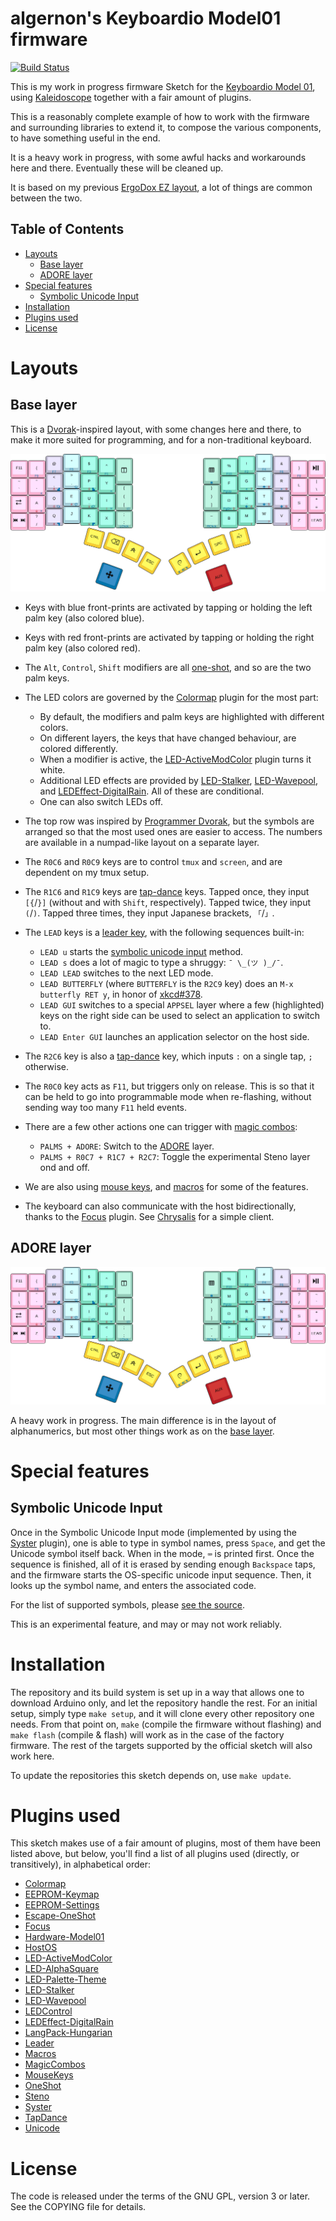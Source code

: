 <!-- -*- mode: markdown; fill-column: 8192 -*- -->

algernon's Keyboardio Model01 firmware
======================================

[![Build Status](https://travis-ci.org/algernon/Model01-sketch.svg?branch=master)](https://travis-ci.org/algernon/Model01-sketch)

This is my work in progress firmware Sketch for the [Keyboardio Model 01][kbdio], using [Kaleidoscope][ks] together with a fair amount of plugins.

This is a reasonably complete example of how to work with the firmware and surrounding libraries to extend it, to compose the various components, to have something useful in the end.

 [ks]: https://github.com/keyboardio/Kaleidoscope
 [kbdio]: https://shop.keyboard.io/

It is a heavy work in progress, with some awful hacks and workarounds here and there. Eventually these will be cleaned up.

It is based on my previous [ErgoDox EZ layout][ergodox-layout], a lot of things are common between the two.

 [ergodox-layout]: https://github.com/algernon/ergodox-layout

## Table of Contents

* [Layouts](#layouts)
    - [Base layer](#base-layer)
    - [ADORE layer](#adore-layer)
* [Special features](#special-features)
    - [Symbolic Unicode Input](#symbolic-unicode-input)
* [Installation](#installation)
* [Plugins used](#plugins-used)
* [License](#license)

# Layouts

## Base layer

This is a [Dvorak][dvorak]-inspired layout, with some changes here and there, to make it more suited for programming, and for a non-traditional keyboard.

 [dvorak]: https://en.wikipedia.org/wiki/Dvorak_Simplified_Keyboard

[![Base layer](images/base-layer.png)](http://www.keyboard-layout-editor.com/#/gists/f938a01e31f6b329364aea02cbda9977)

* Keys with blue front-prints are activated by tapping or holding the left palm key (also colored blue).
* Keys with red front-prints are activated by tapping or holding the right palm key (also colored red).
* The `Alt`, `Control`, `Shift` modifiers are all [one-shot][kaleidoscope:oneshot], and so are the two palm keys.
* The LED colors are governed by the [Colormap][kaleidoscope:colormap] plugin for the most part:
  - By default, the modifiers and palm keys are highlighted with different colors.
  - On different layers, the keys that have changed behaviour, are colored differently.
  - When a modifier is active, the [LED-ActiveModColor][kaleidoscope:led-activemodcolor] plugin turns it white.
  - Additional LED effects are provided by [LED-Stalker][kaleidoscope:led-stalker], [LED-Wavepool][kaleidoscope:led-wavepool], and [LEDEffect-DigitalRain][kaleidoscope:ledeffect-digitalrain]. All of these are conditional.
  - One can also switch LEDs off.
* The top row was inspired by [Programmer Dvorak][dvorak:prg], but the symbols are arranged so that the most used ones are easier to access. The numbers are available in a numpad-like layout on a separate layer.
* The `R0C6` and `R0C9` keys are to control `tmux` and `screen`, and are dependent on my tmux setup.
* The `R1C6` and `R1C9` keys are [tap-dance][kaleidoscope:tap-dance] keys. Tapped once, they input `[{`/`}]` (without and with `Shift`, respectively). Tapped twice, they input `(`/`)`. Tapped three times, they input Japanese brackets, `「`/`」`.
* The `LEAD` keys is a [leader key][kaleidoscope:leader], with the following sequences built-in:
  - `LEAD u` starts the [symbolic unicode input](#symbolic-unicode-input) method.
  - `LEAD s` does a lot of magic to type a shruggy: `¯ \_(ツ )_/¯`.
  - `LEAD LEAD` switches to the next LED mode.
  - `LEAD BUTTERFLY` (where `BUTTERFLY` is the `R2C9` key) does an `M-x butterfly RET y`, in honor of [xkcd#378](https://xkcd.com/378/).
  - `LEAD GUI` switches to a special `APPSEL` layer where a few (highlighted) keys on the right side can be used to select an application to switch to.
  - `LEAD Enter GUI` launches an application selector on the host side.
* The `R2C6` key is also a [tap-dance][kaleidoscope:tap-dance] key, which inputs `:` on a single tap, `;` otherwise.
* The `R0C0` key acts as `F11`, but triggers only on release. This is so that it can be held to go into programmable mode when re-flashing, without sending way too many `F11` held events.
* There are a few other actions one can trigger with [magic combos][kaleidoscope:magic-combos]:
  - `PALMS + ADORE`: Switch to the [ADORE](#adore-layer) layer.
  - `PALMS + R0C7 + R1C7 + R2C7`: Toggle the experimental Steno layer ond and off.
* We are also using [mouse keys][kaleidoscope:mouse-keys], and [macros][kaleidoscope:macros] for some of the features.
* The keyboard can also communicate with the host bidirectionally, thanks to the [Focus][kaleidoscope:focus] plugin. See [Chrysalis][chrysalis] for a simple client.

  [dvorak:prg]: http://www.kaufmann.no/roland/dvorak/
  [kaleidoscope:oneshot]: https://github.com/keyboardio/Kaleidoscope-OneShot
  [kaleidoscope:colormap]: https://github.com/keyboardio/Kaleidoscope-Colormap
  [kaleidoscope:led-activemodcolor]: https://github.com/keyboardio/Kaleidoscope-LED-ActiveModColor
  [kaleidoscope:led-stalker]: https://github.com/keyboardio/Kaleidoscope-LED-Stalker
  [kaleidoscope:tap-dance]: https://github.com/keyboardio/Kaleidoscope-TapDance
  [kaleidoscope:leader]: https://github.com/keyboardio/Kaleidoscope-Leader
  [kaleidoscope:magic-combos]: https://github.com/keyboardio/Kaleidoscope-MagicCombo
  [kaleidoscope:mouse-keys]: https://github.com/keyboardio/Kaleidoscope-MouseKeys
  [kaleidoscope:macros]: https://github.com/keyboardio/Kaleidoscope-Macros
  [kaleidoscope:focus]: https://github.com/keyboardio/Kaleidoscope-Focus
  [chrysalis]: https://github.com/algernon/Chrysalis

## ADORE layer

[![ADORE layer](images/adore-layer.png)](http://www.keyboard-layout-editor.com/#/gists/da05641b419790a7a4c1297c4e58ec9f)

A heavy work in progress. The main difference is in the layout of alphanumerics, but most other things work as on the [base layer](#base-layer).

# Special features

## Symbolic Unicode Input

Once in the Symbolic Unicode Input mode (implemented by using the [Syster][kaleidoscope:syster] plugin), one is able to type in symbol names, press `Space`, and get the Unicode symbol itself back. When in the mode, `⌨` is printed first. Once the sequence is finished, all of it is erased by sending enough `Backspace` taps, and the firmware starts the OS-specific unicode input sequence. Then, it looks up the symbol name, and enters the associated code.

 [kaleidoscope:syster]: https://github.com/keyboardio/Kaleidoscope-Syster

For the list of supported symbols, please [see the source][src:SymUnI].

 [src:SymUnI]: https://github.com/algernon/Model01-sketch/blob/master/src/SymUnI.cpp#L30

This is an experimental feature, and may or may not work reliably.

# Installation

The repository and its build system is set up in a way that allows one to download Arduino only, and let the repository handle the rest. For an initial setup, simply type `make setup`, and it will clone every other repository one needs. From that point on, `make` (compile the firmware without flashing) and `make flash` (compile & flash) will work as in the case of the factory firmware. The rest of the targets supported by the official sketch will also work here.

To update the repositories this sketch depends on, use `make update`.

# Plugins used

This sketch makes use of a fair amount of plugins, most of them have been listed above, but below, you'll find a list of all plugins used (directly, or transitively), in alphabetical order:

* [Colormap][kaleidoscope:colormap]
* [EEPROM-Keymap][kaleidoscope:eeprom-keymap]
* [EEPROM-Settings][kaleidoscope:eeprom-settings]
* [Escape-OneShot][kaleidoscope:escape-oneshot]
* [Focus][kaleidoscope:focus]
* [Hardware-Model01][kaleidoscope:hardware-model01]
* [HostOS][kaleidoscope:hostos]
* [LED-ActiveModColor][kaleidoscope:led-activemodcolor]
* [LED-AlphaSquare][kaleidoscope:led-alphasquare]
* [LED-Palette-Theme][kaleidoscope:led-palette-theme]
* [LED-Stalker][kaleidoscope:led-stalker]
* [LED-Wavepool][kaleidoscope:led-wavepool]
* [LEDControl][kaleidoscope:led-control]
* [LEDEffect-DigitalRain][kaleidoscope:ledeffect-digitalrain]
* [LangPack-Hungarian][kaleidoscope:langpack-hun]
* [Leader][kaleidoscope:leader]
* [Macros][kaleidoscope:macros]
* [MagicCombos][kaleidoscope:magic-combos]
* [MouseKeys][kaleidoscope:mouse-keys]
* [OneShot][kaleidoscope:oneshot]
* [Steno][kaleidoscope:steno]
* [Syster][kaleidoscope:syster]
* [TapDance][kaleidoscope:tap-dance]
* [Unicode][kaleidoscope:unicode]

 [kaleidoscope:led-alphasquare]: https://github.com/keyboardio/Kaleidoscope-LED-AlphaSquare
 [kaleidoscope:led-palette-theme]: https://github.com/keyboardio/Kaleidoscope-LED-Palette-Theme
 [kaleidoscope:led-control]: https://github.com/keyboardio/Kaleidoscope-LEDControl
 [kaleidoscope:langpack-hun]: https://github.com/algernon/Kaleidoscope-LangPack-Hungarian
 [kaleidoscope:escape-oneshot]: https://github.com/keyboardio/Kaleidoscope-Escape-OneShot
 [kaleidoscope:hostos]: https://github.com/keyboardio/Kaleidoscope-HostOS
 [kaleidoscope:unicode]: https://github.com/keyboardio/Kaleidoscope-Unicode
 [kaleidoscope:eeprom-settings]: https://github.com/keyboardio/Kaleidoscope-EEPROM-Settings
 [kaleidoscope:eeprom-keymap]: https://github.com/keyboardio/Kaleidoscope-Keymap
 [kaleidoscope:hardware-model01]: https://github.com/keyboardio/Kaleidoscope-Hardware-Model01
 [kaleidoscope:steno]: https://github.com/keyboardio/Kaleidoscope-Steno
 [kaleidoscope:led-wavepool]: https://github.com/ToyKeeper/Kaleidoscope-LED-Wavepool
 [kaleidoscope:ledeffect-digitalrain]: https://github.com/tremby/Kaleidoscope-LEDEffect-DigitalRain

# License

The code is released under the terms of the GNU GPL, version 3 or later. See the
COPYING file for details.
